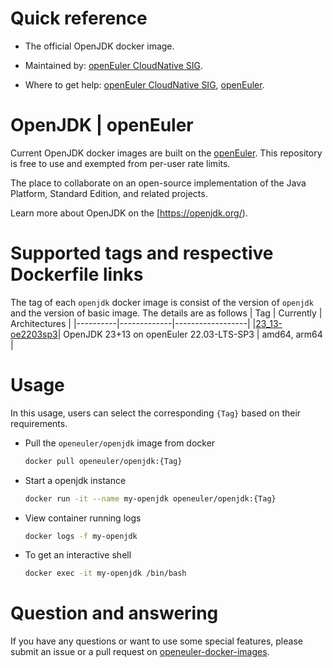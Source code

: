 # Quick reference

- The official OpenJDK docker image.

- Maintained by: [openEuler CloudNative SIG](https://gitee.com/openeuler/cloudnative).

- Where to get help: [openEuler CloudNative SIG](https://gitee.com/openeuler/cloudnative), [openEuler](https://gitee.com/openeuler/community).

# OpenJDK | openEuler
Current OpenJDK docker images are built on the [openEuler](https://repo.openeuler.org/). This repository is free to use and exempted from per-user rate limits.

The place to collaborate on an open-source implementation of the Java Platform, Standard Edition, and related projects.

Learn more about OpenJDK on the [https://openjdk.org/).

# Supported tags and respective Dockerfile links
The tag of each `openjdk` docker image is consist of the version of `openjdk` and the version of basic image. The details are as follows
|    Tag   |  Currently  |   Architectures  |
|----------|-------------|------------------|
|[23_13-oe2203sp3](https://gitee.com/openeuler/openeuler-docker-images/blob/master/openjdk/23+13/22.03-lts-sp3/Dockerfile)| OpenJDK 23+13 on openEuler 22.03-LTS-SP3 | amd64, arm64 |
  
# Usage
In this usage, users can select the corresponding `{Tag}`  based on their requirements.

- Pull the `openeuler/openjdk` image from docker

	```bash
	docker pull openeuler/openjdk:{Tag}
	```

- Start a openjdk instance

	```bash
	docker run -it --name my-openjdk openeuler/openjdk:{Tag}
	```

- View container running logs

	```bash
	docker logs -f my-openjdk
	```

- To get an interactive shell

	```bash
	docker exec -it my-openjdk /bin/bash
	```
	
# Question and answering
If you have any questions or want to use some special features, please submit an issue or a pull request on [openeuler-docker-images](https://gitee.com/openeuler/openeuler-docker-images).